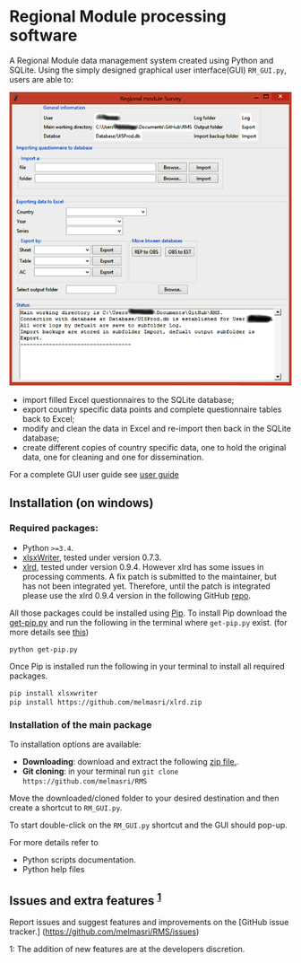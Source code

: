 # Regional Module processing software
A Regional Module data management system created using Python and SQLite. Using the simply designed graphical user interface(GUI) `RM_GUI.py`, users are able to:


![](Documentation/img/RM_GUI.png "Regional model user interface")

* import filled Excel questionnaires to the SQLite database;
* export country specific data points and complete questionnaire tables back to Excel;
* modify and clean the data in Excel and re-import then back in the SQLite database;
* create different copies of country specific data, one to hold the original data, one for cleaning and one for dissemination.

For a complete GUI user guide see [user guide](Documentation/User_guide.html)


## Installation (on windows)
### Required packages:

* Python `>=3.4`. 
* [xlsxWriter](https://xlsxwriter.readthedocs.org/), tested under version 0.7.3.
* [xlrd](https://pypi.python.org/pypi/xlrd), tested under version 0.9.4. However
  xlrd has some issues in processing comments. A fix patch is submitted to the maintainer, but has not been integrated yet. Therefore, until the patch is integrated please use the xlrd 0.9.4 version in the following GitHub [repo](https://github.com/python-excel/xlrd).

All those packages could be installed using [Pip](https://pypi.python.org/pypi/pip). To install Pip download the [get-pip.py](get-pip.py) and run the following in the terminal where `get-pip.py` exist. (for more details see [this](https://pip.pypa.io/en/stable/installing.html#install-pip))

```
python get-pip.py
```
Once Pip is installed run the following in your terminal to install all required packages.

```
pip install xlsxwriter
pip install https://github.com/melmasri/xlrd.zip
```

### Installation of the main package
To installation options are available:

* **Downloading**: download and extract the following [zip file.](https://github.com/melmasri/RMS/archive/master.zip).
* **Git cloning**: in your terminal run `git clone https://github.com/melmasri/RMS`

Move the downloaded/cloned folder to your desired destination and then create a shortcut to `RM_GUI.py`.

To start double-click on the `RM_GUI.py` shortcut and the GUI should pop-up.

For more details refer to
* Python scripts documentation.
* Python help files

## Issues and extra features <sup>[1](#myfootnote1)</sup>
Report issues and suggest features and improvements on the [GitHub issue tracker.]
(https://github.com/melmasri/RMS/issues)


<a name="myfootnote1">1</a>: The addition of new features are at the developers discretion.




